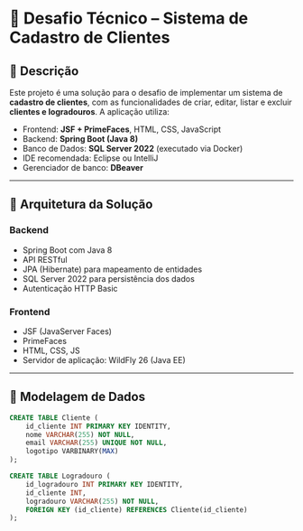 # 💼 Desafio Técnico – Sistema de Cadastro de Clientes

## 📘 Descrição

Este projeto é uma solução para o desafio de implementar um sistema de **cadastro de clientes**, com as funcionalidades de criar, editar, listar e excluir **clientes e logradouros**. A aplicação utiliza:

- Frontend: **JSF + PrimeFaces**, HTML, CSS, JavaScript
- Backend: **Spring Boot (Java 8)**
- Banco de Dados: **SQL Server 2022** (executado via Docker)
- IDE recomendada: Eclipse ou IntelliJ
- Gerenciador de banco: **DBeaver**

---

## 📐 Arquitetura da Solução

### Backend
- Spring Boot com Java 8
- API RESTful
- JPA (Hibernate) para mapeamento de entidades
- SQL Server 2022 para persistência dos dados
- Autenticação HTTP Basic

### Frontend
- JSF (JavaServer Faces)
- PrimeFaces
- HTML, CSS, JS
- Servidor de aplicação: WildFly 26 (Java EE)

---

## 🧱 Modelagem de Dados

```sql
CREATE TABLE Cliente (
    id_cliente INT PRIMARY KEY IDENTITY,
    nome VARCHAR(255) NOT NULL,
    email VARCHAR(255) UNIQUE NOT NULL,
    logotipo VARBINARY(MAX)
);

CREATE TABLE Logradouro (
    id_logradouro INT PRIMARY KEY IDENTITY,
    id_cliente INT,
    logradouro VARCHAR(255) NOT NULL,
    FOREIGN KEY (id_cliente) REFERENCES Cliente(id_cliente)
);
